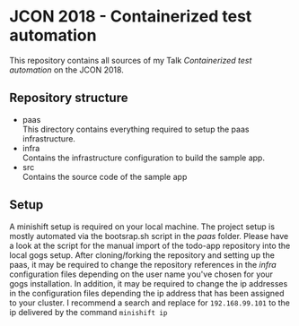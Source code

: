# JCON 2018 - Containerized test automation
This repository contains all sources of my Talk *Containerized test automation*
on the JCON 2018.

## Repository structure

* paas  
  This directory contains everything required to setup the paas infrastructure.
* infra  
  Contains the infrastructure configuration to build the sample app.
* src  
  Contains the source code of the sample app
  
## Setup
A minishift setup is required on your local machine.
The project setup is mostly automated via the bootsrap.sh script in the *paas* folder.
Please have a look at the script for the manual import of the todo-app repository
into the local gogs setup. After cloning/forking the repository and setting up the paas, 
it may be required to change the repository references in the *infra* configuration files
depending on the user name you've chosen for your gogs installation.
In addition, it may be required to change the ip addresses in the configuration files
depending the ip address that has been assigned to your cluster. I recommend a search and
replace for `192.168.99.101` to the ip delivered by the command `minishift ip`